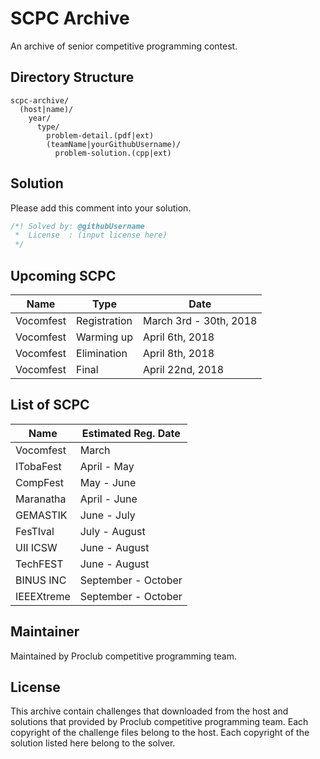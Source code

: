 # SCPC Archive

An archive of senior competitive programming contest.

## Directory Structure

```
scpc-archive/
  (host|name)/
    year/
      type/
        problem-detail.(pdf|ext)
        (teamName|yourGithubUsername)/
          problem-solution.(cpp|ext)
```

## Solution

Please add this comment into your solution.

```c++
/*! Solved by: @githubUsername
 *  License  : (input license here)
 */
```

## Upcoming SCPC

| Name      | Type         | Date                   |
|-----------|--------------|------------------------|
| Vocomfest | Registration | March 3rd - 30th, 2018 |
| Vocomfest | Warming up   | April 6th, 2018        |
| Vocomfest | Elimination  | April 8th, 2018        |
| Vocomfest | Final        | April 22nd, 2018       |

## List of SCPC

| Name       | Estimated Reg. Date |
|------------|---------------------|
| Vocomfest  | March               |
| ITobaFest  | April - May         |
| CompFest   | May - June          |
| Maranatha  | April - June        |
| GEMASTIK   | June - July         |
| FesTIval   | July - August       |
| UII ICSW   | June - August       |
| TechFEST   | June - August       |
| BINUS INC  | September - October |
| IEEEXtreme | September - October |

## Maintainer

Maintained by Proclub competitive programming team.

## License

This archive contain challenges that downloaded from the host and
solutions that provided by Proclub competitive programming team.
Each copyright of the challenge files belong to the host.
Each copyright of the solution listed here belong to the solver.

